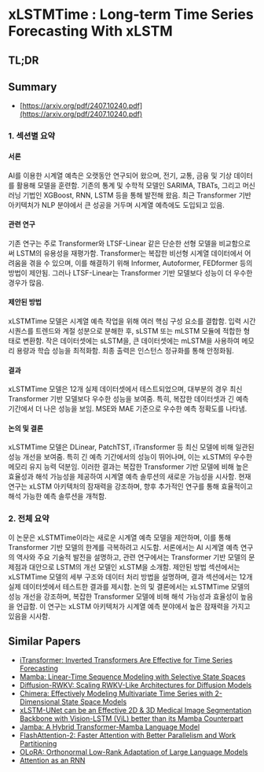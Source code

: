 # xLSTMTime : Long-term Time Series Forecasting With xLSTM
## TL;DR
## Summary
- [https://arxiv.org/pdf/2407.10240.pdf](https://arxiv.org/pdf/2407.10240.pdf)

### 1. 섹션별 요약

#### 서론
AI를 이용한 시계열 예측은 오랫동안 연구되어 왔으며, 전기, 교통, 금융 및 기상 데이터를 활용해 모델을 훈련함. 기존의 통계 및 수학적 모델인 SARIMA, TBATs, 그리고 머신 러닝 기법인 XGBoost, RNN, LSTM 등을 통해 발전해 왔음. 최근 Transformer 기반 아키텍처가 NLP 분야에서 큰 성공을 거두며 시계열 예측에도 도입되고 있음.

#### 관련 연구
기존 연구는 주로 Transformer와 LTSF-Linear 같은 단순한 선형 모델을 비교함으로써 LSTM의 유용성을 재평가함. Transformer는 복잡한 비선형 시계열 데이터에서 어려움을 겪을 수 있으며, 이를 해결하기 위해 Informer, Autoformer, FEDformer 등의 방법이 제안됨. 그러나 LTSF-Linear는 Transformer 기반 모델보다 성능이 더 우수한 경우가 많음.

#### 제안된 방법
xLSTMTime 모델은 시계열 예측 작업을 위해 여러 핵심 구성 요소를 결합함. 입력 시간 시퀀스를 트렌드와 계절 성분으로 분해한 후, sLSTM 또는 mLSTM 모듈에 적합한 형태로 변환함. 작은 데이터셋에는 sLSTM을, 큰 데이터셋에는 mLSTM을 사용하여 메모리 용량과 학습 성능을 최적화함. 최종 출력은 인스턴스 정규화를 통해 안정화됨.

#### 결과
xLSTMTime 모델은 12개 실제 데이터셋에서 테스트되었으며, 대부분의 경우 최신 Transformer 기반 모델보다 우수한 성능을 보여줌. 특히, 복잡한 데이터셋과 긴 예측 기간에서 더 나은 성능을 보임. MSE와 MAE 기준으로 우수한 예측 정확도를 나타냄.

#### 논의 및 결론
xLSTMTime 모델은 DLinear, PatchTST, iTransformer 등 최신 모델에 비해 일관된 성능 개선을 보여줌. 특히 긴 예측 기간에서의 성능이 뛰어나며, 이는 xLSTM의 우수한 메모리 유지 능력 덕분임. 이러한 결과는 복잡한 Transformer 기반 모델에 비해 높은 효율성과 해석 가능성을 제공하여 시계열 예측 솔루션의 새로운 가능성을 시사함. 현재 연구는 xLSTM 아키텍처의 잠재력을 강조하며, 향후 추가적인 연구를 통해 효율적이고 해석 가능한 예측 솔루션을 개척함.

### 2. 전체 요약
이 논문은 xLSTMTime이라는 새로운 시계열 예측 모델을 제안하며, 이를 통해 Transformer 기반 모델의 한계를 극복하려고 시도함. 서론에서는 AI 시계열 예측 연구의 역사와 주요 기술적 발전을 설명하고, 관련 연구에서는 Transformer 기반 모델의 문제점과 대안으로 LSTM의 개선 모델인 xLSTM을 소개함. 제안된 방법 섹션에서는 xLSTMTime 모델의 세부 구조와 데이터 처리 방법을 설명하며, 결과 섹션에서는 12개 실제 데이터셋에서 테스트한 결과를 제시함. 논의 및 결론에서는 xLSTMTime 모델의 성능 개선을 강조하며, 복잡한 Transformer 모델에 비해 해석 가능성과 효율성이 높음을 언급함. 이 연구는 xLSTM 아키텍처가 시계열 예측 분야에서 높은 잠재력을 가지고 있음을 시사함.

## Similar Papers
- [iTransformer: Inverted Transformers Are Effective for Time Series Forecasting](2310.06625.md)
- [Mamba: Linear-Time Sequence Modeling with Selective State Spaces](2312.00752.md)
- [Diffusion-RWKV: Scaling RWKV-Like Architectures for Diffusion Models](2404.04478.md)
- [Chimera: Effectively Modeling Multivariate Time Series with 2-Dimensional State Space Models](2406.04320.md)
- [xLSTM-UNet can be an Effective 2D & 3D Medical Image Segmentation Backbone with Vision-LSTM (ViL) better than its Mamba Counterpart](2407.01530.md)
- [Jamba: A Hybrid Transformer-Mamba Language Model](2403.19887.md)
- [FlashAttention-2: Faster Attention with Better Parallelism and Work Partitioning](2307.08691.md)
- [OLoRA: Orthonormal Low-Rank Adaptation of Large Language Models](2406.01775.md)
- [Attention as an RNN](2405.13956.md)
